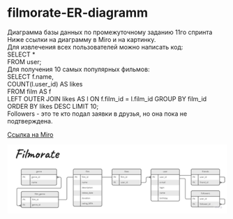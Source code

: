 # filmorate-ER-diagramm
Диаграмма базы данных по промежуточному заданию 11го спринта  
Ниже ссылки на диаграмму в Miro и на картинку.  
Для извлечения всех пользователей можно написать код:  
SELECT *  
FROM user;  
Для получения 10 самых популярных фильмов:  
SELECT f.name,  
      COUNT(l.user_id) AS likes  
FROM film AS f  
LEFT OUTER JOIN likes AS l ON f.film_id = l.film_id
GROUP BY film_id
ORDER BY likes DESC
LIMIT 10;   
Followers - это те кто подал заявки в друзья, но она пока не подтверждена.

[Ссылка на Miro](https://miro.com/app/board/uXjVPjUyfgk=/?share_link_id=576475642129)

![Ссылка на картинку](https://github.com/RybkinMike/filmorate-ER-diagramm/blob/main/Filmoratr.jpg)
